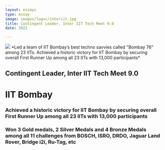 ```yaml
---
layout: essays  
type: essay
image: images/logoc/interiit.jpg
title: Contingent Leader, Inter IIT Tech Meet 9.0
date: 2021 

---
```

<img class="ui image" src="{{ site.baseurl }}/images/logoc/interiit.jpg">
*Led a team of IIT Bombay’s best techno savvies called "Bombay 76" among 23 IITs. Achieved a historic victory for IIT Bombay by securing overall First Runner Up among all 23 IITs with 13,000 participants* 

## Contingent Leader, Inter IIT Tech Meet 9.0
# IIT Bombay
### Achieved a historic victory for IIT Bombay by securing overall First Runner Up among all 23 IITs with 13,000 participants
### Won 3 Gold medals, 2 Silver Medals and 4 Bronze Medals among all 11 challenges from BOSCH, ISRO, DRDO, Jaguar Land Rover, Bridge i2i, Ru-Tag, etc
